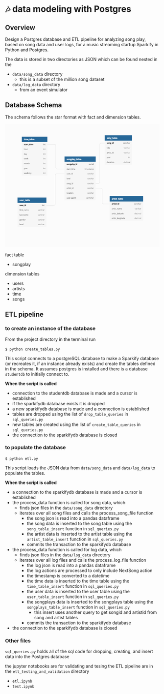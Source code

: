 #  🎶 data modeling with Postgres


## Overview
Design a Postgres database and ETL pipeline for analyzing song play, based on song data and user logs, for a music streaming startup Sparkify in Python and Postgres.

The data is stored in two directories as JSON which can be found nested in the
- `data/song_data` directory
  - this is a subset of the million song dataset
- `data/log_data` directory
  - from an event simulator

## Database Schema

The schema follows the star format with fact and dimension tables.

<img src="./imgs/updated_database_schema.png" height="400px" width="600px">

fact table
- songplay

dimension tables
- users
- artists
- time
- songs

## ETL pipeline

### to create an instance of the database

From the project directory in the terminal run

`$ python create_tables.py`

This script connects to a postgreSQL database to make a Sparkify database (or recreates it, if an instance already exists) and create the tables defined in the schema. It assumes postgres is installed and there is a database `studentdb` to initially connect to.

**When the script is called**
-  connection to the studentdb database is made and a cursor is established
- if the sparkifydb database exists it is dropped
- a new sparkifydb database is made and a connection is established
- tables are dropped using the list of `drop_table_queries` in `sql_queries.py`
- new tables are created using the list of `create_table_queries` in `sql_queries.py`
- the connection to the sparkifydb database is closed


### to populate the database

`$ python etl.py`

This script loads the JSON data from `data/song_data` and `data/log_data` to populate the tables.

**When the script is called**
- a connection to the sparkifydb database is made and a cursor is established
- the process_data function is called for song data, which
    - finds json files in the `data/song_data` directory
    - iterates over all song files and calls the process_song_file function
        - the song json is read into a pandas dataframe
        - the song data is inserted to the song table using the `song_table_insert` function in `sql_queries.py`
        - the artist data is inserted to the artist table using the `artist_table_insert` function in `sql_queries.py`
        - commits the transaction to the sparkifydb database
- the process_data function is called for log data, which
    - finds json files in the `data/log_data` directory
    - iterates over all log files and calls the process_log_file function
        - the log json is read into a pandas dataframe
        - the log actions are processed to only include NextSong action
        - the timestamp is converted to a datetime
        - the time data is inserted to the time table using the `time_table_insert` function in `sql_queries.py`
        - the user data is inserted to the user table using the `user_table_insert` function in `sql_queries.py`
        - the songplays data is inserted to the songplays table using the `songplays_table_insert` function in `sql_queries.py`
            - this insert uses another query to get songid and artistid from song and artist tables
        - commits the transaction to the sparkifydb database
- the connection to the sparkifydb database is closed


### Other files
`sql_queries.py` holds all of the sql code for dropping, creating, and insert data into the Postgres database

the jupyter notebooks are for validating and tesing the ETL pipeline are in the `etl_testing_and_validation` directory
- `etl.ipynb`
- `test.ipynb`
